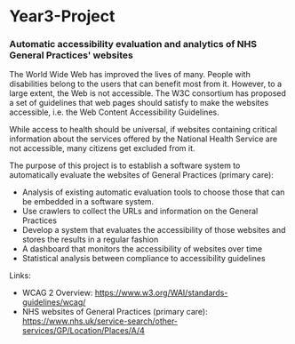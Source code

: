 # Year3-Project
### Automatic accessibility evaluation and analytics of NHS General Practices' websites
 
The World Wide Web has improved the lives of many. People with disabilities belong to the users that can benefit most from it. However, to a large extent, the Web is not accessible. The W3C consortium has proposed a set of guidelines that web pages should satisfy to make the websites accessible, i.e. the Web Content Accessibility Guidelines.

 
While access to health should be universal, if websites containing critical information about the services offered by the National Health Service are not accessible, many citizens get excluded from it.

 
The purpose of this project is to establish a software system to automatically evaluate the websites of General Practices (primary care):
- Analysis of existing automatic evaluation tools to choose those that can be embedded in a software system.
- Use crawlers to collect the URLs and information on the General Practices
- Develop a system that evaluates the accessibility of those websites and stores the results in a regular fashion
- A dashboard that monitors the accessibility of websites over time
- Statistical analysis between compliance to accessibility guidelines


Links:
- WCAG 2 Overview: https://www.w3.org/WAI/standards-guidelines/wcag/
- NHS websites of General Practices (primary care): https://www.nhs.uk/service-search/other-services/GP/Location/Places/A/4

